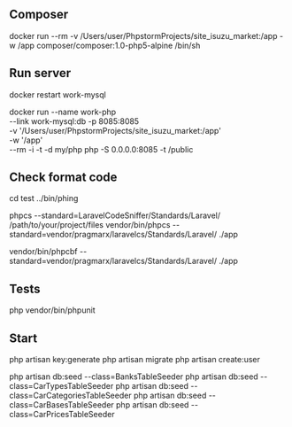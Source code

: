 ## Composer
docker run --rm -v /Users/user/PhpstormProjects/site_isuzu_market:/app -w /app composer/composer:1.0-php5-alpine /bin/sh

## Run server
docker restart work-mysql

docker run --name work-php \
    --link  work-mysql:db -p 8085:8085  \
    -v '/Users/user/PhpstormProjects/site_isuzu_market:/app' \
    -w '/app' \
    --rm -i -t -d my/php php -S 0.0.0.0:8085 -t /public

## Check format code
cd test
../bin/phing

phpcs --standard=LaravelCodeSniffer/Standards/Laravel/  /path/to/your/project/files
vendor/bin/phpcs --standard=vendor/pragmarx/laravelcs/Standards/Laravel/ ./app

vendor/bin/phpcbf --standard=vendor/pragmarx/laravelcs/Standards/Laravel/ ./app

## Tests
php vendor/bin/phpunit

## Start
php artisan key:generate
php artisan migrate
php artisan create:user

php artisan db:seed --class=BanksTableSeeder
php artisan db:seed --class=CarTypesTableSeeder
php artisan db:seed --class=CarCategoriesTableSeeder
php artisan db:seed --class=CarBasesTableSeeder
php artisan db:seed --class=CarPricesTableSeeder

